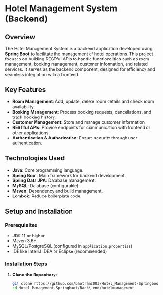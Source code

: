 # Hotel Management System (Backend)

## Overview
The Hotel Management System is a backend application developed using **Spring Boot** to facilitate the management of hotel operations. This project focuses on building RESTful APIs to handle functionalities such as room management, booking management, customer information, and related services. It serves as the backend component, designed for efficiency and seamless integration with a frontend.

## Key Features
- **Room Management**: Add, update, delete room details and check room availability.
- **Booking Management**: Process booking requests, cancellations, and track booking history.
- **Customer Management**: Store and manage customer information.
- **RESTful APIs**: Provide endpoints for communication with frontend or other applications.
- **Authentication & Authorization**: Ensure security through user authentication.

## Technologies Used
- **Java**: Core programming language.
- **Spring Boot**: Main framework for backend development.
- **Spring Data JPA**: Database management.
- **MySQL**: Database (configurable).
- **Maven**: Dependency and build management.
- **Lombok**: Reduce boilerplate code.

## Setup and Installation

### Prerequisites
- JDK 11 or higher
- Maven 3.6+
- MySQL/PostgreSQL (configured in `application.properties`)
- IDE like IntelliJ IDEA or Eclipse (recommended)

### Installation Steps
1. **Clone the Repository**:
   ```bash
   git clone https://github.com/baotran2003/Hotel_Management-Springboot.git
   cd Hotel_Management-Springboot/Back\ end/hotelmanagement
